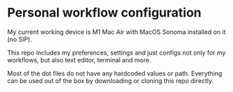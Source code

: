 Personal workflow configuration
===============================

My current working device is M1 Mac Air with MacOS Sonoma installed on it (no SIP).

This repo includes my preferences, settings and just configs not only for my workflows, but also text editor, terminal and more.

Most of the dot files do not have any hardcoded values or path. Everything can be used out of the box by downloading or cloning this repo directly.
